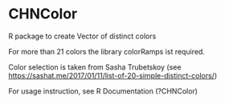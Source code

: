 # CHNColor
R package to create Vector of distinct colors

For more than 21 colors the library colorRamps ist required. 

Color selection is taken from Sasha Trubetskoy (see https://sashat.me/2017/01/11/list-of-20-simple-distinct-colors/)

For usage instruction, see R Documentation (?CHNColor)
